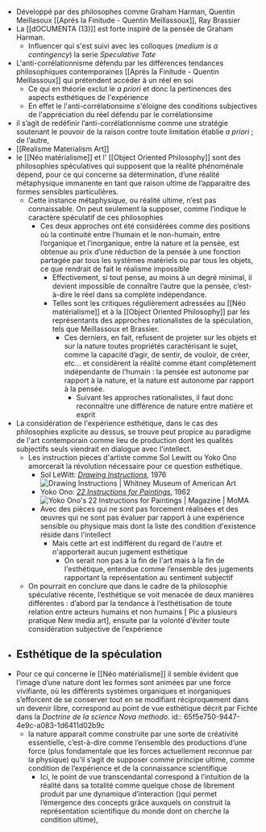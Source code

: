 - Développé par des philosophes comme Graham Harman, Quentin Meillasoux [[Aprés la Finitude - Quentin Meillassoux]], Ray Brassier
- La [[dOCUMENTA (13)]] est forte inspiré de la pensée de Graham Harman.
	- Influencer qui s'est suivi avec les colloques (*medium is a contingency*) la serie *Speculative Tate*
- L'anti-corrélationnisme défendu par les différences tendances philosophiques contemporaines [[Aprés la Finitude - Quentin Meillassoux]] qui prétendent accéder à un réel en soi
	- Ce qui en théorie exclut le *a priori* et donc la pertinences des aspects esthétiques de l'expérience
	- En effet le l'anti-corrélationsime s'éloigne des conditions subjectives de l'appréciation du réel défendu par le corrélationsime
- il s’agit de redéfinir l’anti-corrélationnisme comme une stratégie soutenant le pouvoir de la raison contre toute limitation établie *a priori* ;
  de l’autre,
- [[Realisme Materialism Art]]
- le [[Néo matérialisme]] et l' [[Object Oriented Philosophy]] sont des philosophies spéculatives qui supposent que la réalité phénoménale dépend, pour ce qui concerne sa détermination, d’une réalité métaphysique immanente en tant que raison ultime de l’apparaitre des formes sensibles particulières.
	- Cette instance métaphysique, ou réalité ultime, n’est pas connaissable. On peut seulement la supposer, comme l’indique le caractère
	  spéculatif de ces philosophies
		- Ces deux approches ont été considérées comme des positions où la continuité entre l’humain et le non-humain, entre l’organique et l’inorganique, entre la nature et la pensée, est obtenue au prix d’une réduction de la pensée à une fonction partagée par tous les systèmes matériels ou par tous les objets, ce que rendrait de fait le réalisme impossible
			- Effectivement, si tout pense, au moins à un degré minimal, il devient impossible de connaître l’autre que la pensée, c’est-à-dire le réel dans sa complète indépendance.
			- Telles sont les critiques régulièrement adressées au [[Néo matérialisme]] et à la [[Object Oriented Philosophy]] par les représentants des approches rationalistes de la spéculation, tels que Meillassoux et Brassier.
				- Ces derniers, en fait, refusent de projeter sur les objets et sur la nature toutes propriétés caractérisant le sujet, comme la capacité d’agir, de sentir, de vouloir, de créer, etc... et considèrent la réalité comme étant complètement indépendante de l’humain : la pensée est autonome par rapport à la nature, et la nature est autonome par rapport à la pensée.
					- Suivant les approches rationalistes, il faut donc reconnaître une différence de nature entre matière et esprit
- La considération de l'expérience esthétique,  dans le cas des philosophies explicite au dessus, se trouve peut propice au paradigme de l'art contemporain comme lieu de production dont les qualités subjectifs seuls viendrait en dialogue avec l'intellect.
	- Les instruction pieces d'artiste comme Sol Lewitt ou Yoko Ono amorcerait la révolution nécessaire pour ce question esthétique.
		- Sol LeWitt: [*Drawing Instructions*](https://whitney.org/education/families/kids-art-challenge/sol-lewitt), 1976 ![Drawing Instructions | Whitney Museum of American Art](https://whitneymedia.org/assets/image/822825/large_WMAA_PROGRAMMED_06_PS_SM.jpg)
		- Yoko Ono: [*22 Instructions for Paintings*](https://www.moma.org/magazine/articles/61), 1962  ![Yoko Ono's 22 Instructions for Paintings | Magazine | MoMA](https://www.moma.org/d/assets/W1siZiIsIjIwMTkvMDQvMjUvN3ZxdTJhZzdmb18zMDAxMzU4ODRfdncxMjZfUklDUl9QcmVzc19Vc2UuanBnIl0sWyJwIiwiY29udmVydCIsIi1xdWFsaXR5IDkwIC1yZXNpemUgMTE4NHg4ODhcdTAwM2UiXV0/300135884_vw126_RICR-Press%20Use.jpg?sha=ea63d2bc0d10e020)
		- Avec des pièces qui ne sont pas forcement réalisées et des œuvres qui ne sont pas évaluer par rapport à une expérience sensible ou physique mais dont la liste des condition d'existence réside dans l'intellect
			- Mais cette art est indifférent du regard de l'autre et n'apporterait aucun jugement esthétique
				- On serait non pas à la fin de l'art mais à la fin de l'esthétique, entendue comme l’ensemble des jugements rapportant
				  la représentation au sentiment subjectif
	- On pourrait en conclure que dans le cadre de la philosophie spéculative récente, l’esthétique se voit menacée de deux manières différentes : d’abord par la tendance à l’esthétisation de toute relation entre acteurs humains et non humains [ Pic a plusieurs pratique New media art], ensuite par la volonté d’éviter toute considération subjective de l’expérience
- ## Esthétique de la spéculation
- Pour ce qui concerne le [[Néo matérialisme]] il semble évident que l’image d’une nature dont les formes sont animées par une force vivifiante, où les différents systèmes organiques et inorganiques s’efforcent de se conserver tout en se modifiant réciproquement dans un devenir libre, correspond au point de vue esthétique décrit par Fichte dans la *Doctrine de la science Nova methodo*.
  id:: 65f5e750-9447-4e9c-a083-1d6411d02b9c
	- la nature apparait comme construite par une sorte de créativité essentielle, c’est-à-dire comme l’ensemble des productions d’une force (plus fondamentale que les forces actuellement reconnue par la physique) qu’il s’agit de supposer comme principe ultime, comme condition de l’expérience et de la connaissance scientifique
		- Ici, le point de vue transcendantal correspond à l’intuition de la réalité dans sa totalité comme quelque chose de librement produit par une dynamique d’interaction ()qui permet l’émergence des concepts grâce auxquels on construit la représentation scientifique du monde dont on cherche la condition ultime),